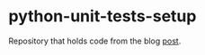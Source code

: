 # python-unit-tests-setup

Repository that holds code from the blog [post](https://razinj.dev/how-to-add-unit-tests-to-a-python-project/?utm_source=github_repo).
